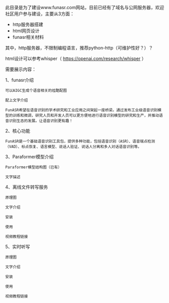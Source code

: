 此目录是为了建设www.funasr.com网站，目前已经有了域名与公网服务器，欢迎社区用户参与建设，主要从3方面：

- http服务器搭建
- html网页设计
- funasr相关材料

其中，http服务器，不限制编程语言，推荐python-http（可维护性好？）？

html设计可以参考whisper（ https://openai.com/research/whisper ）

需要展示内容：

1、funasr介绍

    可以AIGC生成个语音相关的炫酷配图
    
    配上文字介绍

    FunASR希望在语音识别的学术研究和工业应用之间架起一座桥梁。通过发布工业级语音识别模型的训练和微调，研究人员和开发人员可以更方便地进行语音识别模型的研究和生产，并推动语音识别生态的发展。让语音识别更有趣！

2、核心功能

    FunASR是一个基础语音识别工具包，提供多种功能，包括语音识别（ASR）、语音端点检测（VAD）、标点恢复、语言模型、说话人验证、说话人分离和多人对话语音识别等。

3、Paraformer模型介绍

    Paraformer模型结构图（已有）
    
    文字描述

4、离线文件转写服务

    原理图
    
    文字介绍
    
    安装
    
    使用
    
    视频教程链接

5、实时听写

    原理图
    
    文字介绍
    
    安装
    
    使用
    
    视频教程链接
